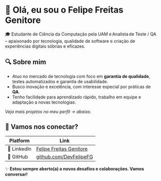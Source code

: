 # 👋 Olá, eu sou o Felipe Freitas Genitore

🎓 Estudante de Ciência da Computação pela UAM e Analista de Teste / QA – apaixonado por tecnologia, qualidade de software e criação de experiências digitais sóbrias e eficazes.

## 🔍 Sobre mim
- Atuo no mercado de tecnologia com foco em **garantia de qualidade**, testes automatizados e garantia de usabilidade.
- Busco inovação e excelência, com interesse especial por práticas de **QA**.
- Tenho facilidade para aprendizado rápido, trabalho em equipe e adaptação a novas tecnologias.

_Veja mais projetos no meu perfil → abaixo._

## 🔗 Vamos nos conectar?
| Platform | Link |
|----------|------|
| 💼 LinkedIn | [Felipe Freitas Genitore](https://www.linkedin.com/in/felipe-freitas-genitore/) |
| 🐙 GitHub | [github.com/DevFelipeFG](https://github.com/DevFelipeFG) |


✨ **Estou sempre aberto(a) a novos desafios e colaborações. Vamos conversar!**




